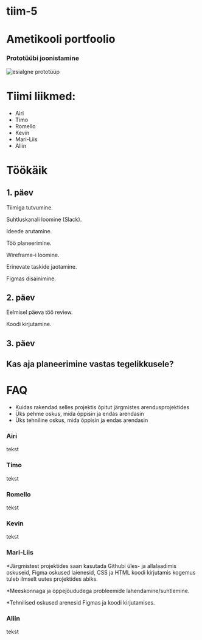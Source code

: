 # tiim-5

# Ametikooli portfoolio

### Prototüübi joonistamine
![esialgne prototüüp](https://scontent-arn2-1.xx.fbcdn.net/v/t1.15752-9/313916921_1275753419661372_8701232963499481378_n.jpg?_nc_cat=101&ccb=1-7&_nc_sid=ae9488&_nc_ohc=qWD6ZQSnMj0AX8NU9eB&_nc_ht=scontent-arn2-1.xx&oh=03_AdT8uK9raCu47HUoW_w2sBDsrnWe_XvOrb92eVsfYRQBuA&oe=638AED4B)

# Tiimi liikmed:
* Airi
* Timo
* Romello
* Kevin
* Mari-Liis
* Aliin

# Töökäik
## 1. päev
Tiimiga tutvumine.

Suhtluskanali loomine (Slack).

Ideede arutamine.

Töö planeerimine.

Wireframe-i loomine.

Erinevate taskide jaotamine.

Figmas disainimine.

## 2. päev
Eelmisel päeva töö review.

Koodi kirjutamine.

## 3. päev


## Kas aja planeerimine vastas tegelikkusele?

# FAQ
* Kuidas rakendad selles projektis õpitut järgmistes arendusprojektides
* Üks pehme oskus, mida õppisin ja endas arendasin
* Üks tehniline oskus, mida õppisin ja endas arendasin

### Airi
tekst

### Timo
tekst

### Romello
tekst

### Kevin
tekst

### Mari-Liis
*Järgmistest projektides saan kasutada Githubi üles- ja allalaadimis oskuseid, Figma oskused laienesid, CSS ja HTML koodi kirjutamis kogemus tuleb ilmselt uutes projektides abiks. 

*Meeskonnaga ja õppejõududega probleemide lahendamine/suhtlemine.

*Tehnilised oskused arenesid Figmas ja koodi kirjutamises. 

### Aliin
tekst

